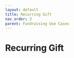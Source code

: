 ```yaml
---
layout: default
title: Recurring Gift
nav_order: 3
parent: Fundraising Use Cases
---
```


# Recurring Gift
